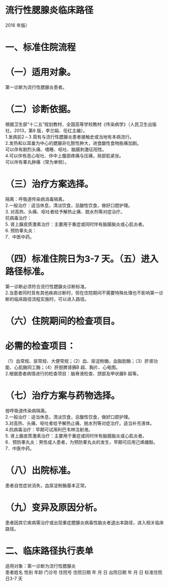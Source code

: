 # 流行性腮腺炎临床路径  
2016 年版）  
# 一、标准住院流程  
# （一）适用对象。  
第一诊断为流行性腮腺炎患者。  
# （二）诊断依据。  
根据卫生部“十二五”规划教材、全国高等学校教材《传染病学》（人民卫生出版社，2013，第8 版，李兰娟、任红主编）。  
1.发病前$2\!\sim\!3$ 周有与流行性腮腺炎患者接触史或当地有本病流行。  
2.发热和以耳垂为中心的腮腺非化脓性肿大，进食酸性食物胀痛加剧。  
可以伴有剧烈头痛、嗜睡、呕吐、脑膜刺激征阳性。  
4.可以伴有恶心呕吐、伴中上腹部疼痛与压痛，局部肌紧张。  
可以伴有睾丸肿痛（常为单侧）。  
# （三）治疗方案选择。  
隔离：呼吸道传染病消毒隔离。  
2.一般治疗：适当休息，清淡饮食，忌酸性饮食，做好口腔护理。  
3. 对高热、头痛、呕吐者给予解热止痛、脱水剂等对症治疗。  
抗病毒治疗：  
5. 肾上腺皮质激素治疗：主要用于重症或同时伴有脑膜脑炎或心肌炎者。  
6. 预防睾丸炎：  
7．中医中药。  
# （四）标准住院日为3-7 天。（五）进入路径标准。  
第一诊断必须符合流行性腮腺炎诊断标准。  
2.当患者同时具有其他疾病诊断时，但在住院期间不需要特殊处理也不影响第一诊断的临床路径流程实施时，可以进入路径。  
# （六）住院期间的检查项目。  
# 必需的检查项目：  
（1）血常规、尿常规、大便常规；（2）血、尿淀粉酶，血脂肪酶；（3）肝肾功能、心肌酶同工酶；（4）肝胆脾肾胰B 超、胸片、心电图。  
2.根据患者病情进行的检查项目：脑脊液检查、颈部及甲状腺B 超等。  
# （七）治疗方案与药物选择。  
按呼吸道传染病隔离。  
2.一般治疗：适当休息，清淡饮食，忌酸性饮食，做好口腔护理。  
3.对高热、头痛、呕吐者给予解热止痛、脱水剂等对症治疗。适当补充液体。  
4.抗病毒治疗：早期可试用利巴韦林注射液。  
5. 肾上腺皮质激素治疗：主要用于重症或同时伴有脑膜脑炎或心肌炎者。  
6．预防睾丸炎：男性成人患者，为预防睾丸炎的发生，早期可应用己烯雌酚。  
7．中医中药。  
# （八）出院标准。  
患者自觉症状消失，血尿淀粉酶基本正常。  
# （九）变异及原因分析。  
患者因其它疾病需治疗或出现重症腮腺炎病毒性脑炎者退出本路径，进入相关临床路径。  
# 二、临床路径执行表单  
适用对象：第一诊断为流行性腮腺炎  
患者姓名  性别   年龄   门诊号    住院号 住院日期  年  月  日     出院日期   年  月  日     标准住院日3-7 天  
